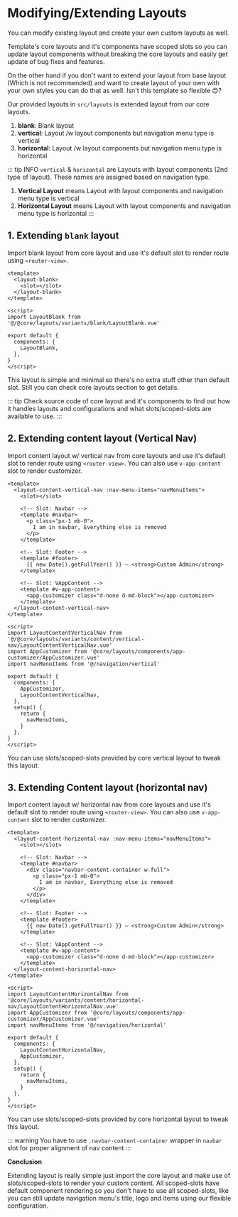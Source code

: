 # Modifying/Extending Layouts

You can modify existing layout and create your own custom layouts as well.

Template's core layouts and it's components have scoped slots so you can update layout components without breaking the core layouts and easily get update of bug fixes and features.

On the other hand if you don't want to extend your layout from base layout (Which is not recommended) and want to create layout of your own with your own styles you can do that as well. Isn't this template so flexible 😍?

Our provided layouts in `src/layouts` is extended layout from our core layouts.

1. **blank**: Blank layout
2. **vertical**: Layout /w layout components but navigation menu type is vertical
3. **horizontal**: Layout /w layout components but navigation menu type is horizontal

::: tip INFO
`vertical` & `horizontal` are Layouts with layout components (2nd type of layout). These names are assigned based on navigation type.

1. **Vertical Layout** means Layout with layout components and navigation menu type is vertical
2. **Horizontal Layout** means Layout with layout components and navigation menu type is horizontal
   :::

## 1. Extending `blank` layout

Import blank layout from core layout and use it's default slot to render route using `<router-view>`.

```vue
<template>
  <layout-blank>
    <slot></slot>
  </layout-blank>
</template>

<script>
import LayoutBlank from '@/@core/layouts/variants/blank/LayoutBlank.vue'

export default {
  components: {
    LayoutBlank,
  },
}
</script>
```

This layout is simple and minimal so there's no extra stuff other than default slot. Still you can check core layouts section to get details.

::: tip
Check source code of core layout and it's components to find out how it handles layouts and configurations and what slots/scoped-slots are available to use.
:::

## 2. Extending content layout (Vertical Nav)

Import content layout w/ vertical nav from core layouts and use it's default slot to render route using `<router-view>`. You can also use `v-app-content` slot to render customizer.

<!-- prettier-ignore-start -->
```vue
<template>
  <layout-content-vertical-nav :nav-menu-items="navMenuItems">
    <slot></slot>

    <!-- Slot: Navbar -->
    <template #navbar>
      <p class="px-1 mb-0">
        I am in navbar, Everything else is removed
      </p>
    </template>

    <!-- Slot: Footer -->
    <template #footer>
      {{ new Date().getFullYear() }} — <strong>Custom Admin</strong>
    </template>

    <!-- Slot: VAppContent -->
    <template #v-app-content>
      <app-customizer class="d-none d-md-block"></app-customizer>
    </template>
  </layout-content-vertical-nav>
</template>

<script>
import LayoutContentVerticalNav from '@/@core/layouts/variants/content/vertical-nav/LayoutContentVerticalNav.vue'
import AppCustomizer from '@core/layouts/components/app-customizer/AppCustomizer.vue'
import navMenuItems from '@/navigation/vertical'

export default {
  components: {
    AppCustomizer,
    LayoutContentVerticalNav,
  },
  setup() {
    return {
      navMenuItems,
    }
  },
}
</script>
```
<!-- prettier-ignore-end -->

You can use slots/scoped-slots provided by core vertical layout to tweak this layout.

## 3. Extending Content layout (horizontal nav)

Import content layout w/ horizontal nav from core layouts and use it's default slot to render route using `<router-view>`. You can also use `v-app-content` slot to render customizer.

<!-- prettier-ignore-start -->
```vue{7}
<template>
  <layout-content-horizontal-nav :nav-menu-items="navMenuItems">
    <slot></slot>

    <!-- Slot: Navbar -->
    <template #navbar>
      <div class="navbar-content-container w-full">
        <p class="px-1 mb-0">
          I am in navbar, Everything else is removed
        </p>
      </div>
    </template>

    <!-- Slot: Footer -->
    <template #footer>
      {{ new Date().getFullYear() }} — <strong>Custom Admin</strong>
    </template>

    <!-- Slot: VAppContent -->
    <template #v-app-content>
      <app-customizer class="d-none d-md-block"></app-customizer>
    </template>
  </layout-content-horizontal-nav>
</template>

<script>
import LayoutContentHorizontalNav from '@core/layouts/variants/content/horizontal-nav/LayoutContentHorizontalNav.vue'
import AppCustomizer from '@core/layouts/components/app-customizer/AppCustomizer.vue'
import navMenuItems from '@/navigation/horizontal'

export default {
  components: {
    LayoutContentHorizontalNav,
    AppCustomizer,
  },
  setup() {
    return {
      navMenuItems,
    }
  },
}
</script>
```
<!-- prettier-ignore-end -->

You can use slots/scoped-slots provided by core horizontal layout to tweak this layout.

::: warning
You have to use `.navbar-content-container` wrapper in `navbar` slot for proper alignment of nav content
:::

**Conclusion**

Extending layout is really simple just import the core layout and make use of slots/scoped-slots to render your custom content. All scoped-slots have default component rendering so you don't have to use all scoped-slots, like you can still update navigation menu's title, logo and items using our flexible configuration.
